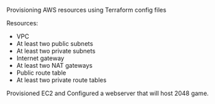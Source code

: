 Provisioning AWS resources using Terraform config files

Resources:

- VPC
- At least two public subnets
- At least two private subnets
- Internet gateway
- At least two NAT gateways
- Public route table
- At least two private route tables

Provisioned EC2 and Configured a webserver that will host 2048 game.
